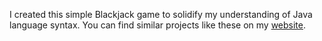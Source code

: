 I created this simple Blackjack game to solidify my understanding of Java language syntax.
You can find similar projects like these on my [website](https://www.kenimade.tech/portfolio).